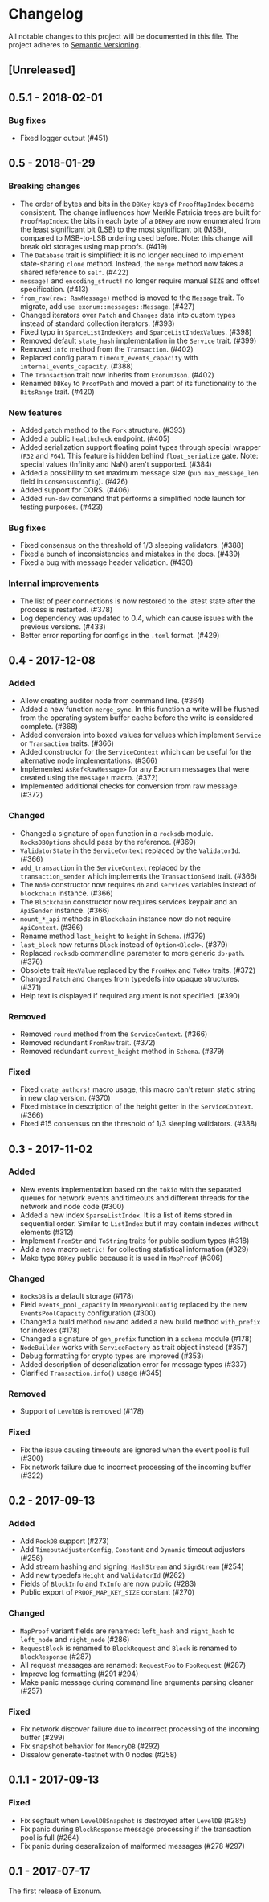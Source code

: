 # Changelog

All notable changes to this project will be documented in this file. The project adheres to
[Semantic Versioning](http://semver.org/spec/v2.0.0.html).

## [Unreleased]

## 0.5.1 - 2018-02-01

### Bug fixes
- Fixed logger output (#451)

## 0.5 - 2018-01-29

### Breaking changes
- The order of bytes and bits in the `DBKey` keys of `ProofMapIndex` became consistent. The change influences how
  Merkle Patricia trees are built for `ProofMapIndex`: the bits in each byte of a `DBKey` are now enumerated from the
  least significant bit (LSB) to the most significant bit (MSB), compared to MSB-to-LSB ordering used before. Note:
  this change will break old storages using map proofs. (#419)
- The `Database` trait is simplified: it is no longer required to implement state-sharing `clone` method.
  Instead, the `merge` method now takes a shared reference to `self`. (#422)
- `message!` and `encoding_struct!` no longer require manual `SIZE` and offset specification. (#413)
- `from_raw(raw: RawMessage)`  method is moved to the `Message` trait. To migrate, add `use exonum::messages::Message`.
  (#427)
- Changed iterators over `Patch` and `Changes` data into custom types instead of standard collection iterators. (#393)
- Fixed typo in `SparceListIndexKeys` and `SparceListIndexValues`. (#398)
- Removed default `state_hash` implementation in the `Service` trait. (#399)
- Removed `info` method from the `Transaction`. (#402)
- Replaced config param `timeout_events_capacity` with `internal_events_capacity`. (#388)
- The `Transaction` trait now inherits from `ExonumJson`. (#402)
- Renamed `DBKey` to `ProofPath` and moved a part of its functionality to the `BitsRange` trait. (#420)

### New features
- Added `patch` method to the `Fork` structure. (#393)
- Added a public `healthcheck` endpoint. (#405)
- Added serialization support floating point types through special wrapper (`F32` and `F64`). This feature is hidden
  behind `float_serialize` gate. Note: special values (Infinity and NaN) aren't supported. (#384)
- Added a possibility to set maximum message size (`pub max_message_len` field in `ConsensusConfig`). (#426)
- Added support for CORS. (#406)
- Added `run-dev` command that performs a simplified node launch for testing purposes. (#423)

### Bug fixes
- Fixed consensus on the threshold of 1/3 sleeping validators. (#388)
- Fixed a bunch of inconsistencies and mistakes in the docs. (#439)
- Fixed a bug with message header validation. (#430)

### Internal improvements
- The list of peer connections is now restored to the latest state after the process is restarted. (#378)
- Log dependency was updated to 0.4, which can cause issues with the previous versions. (#433)
- Better error reporting for configs in the `.toml` format. (#429)

## 0.4 - 2017-12-08

### Added
- Allow creating auditor node from command line. (#364)
- Added a new function `merge_sync`. In this function a write will be flushed from the operating system buffer cache
  before the write is considered complete. (#368)
- Added conversion into boxed values for values which implement `Service` or `Transaction` traits. (#366)
- Added constructor for the `ServiceContext` which can be useful for the alternative node implementations. (#366)
- Implemented `AsRef<RawMessage>` for any Exonum messages that were created using the `message!` macro. (#372)
- Implemented additional checks for conversion from raw message. (#372)

### Changed
- Changed a signature of `open` function in a `rocksdb` module. `RocksDBOptions` should pass by the reference. (#369)
- `ValidatorState` in the `ServiceContext` replaced by the `ValidatorId`. (#366)
- `add_transaction` in the `ServiceContext` replaced by the `transaction_sender` which implements the `TransactionSend`
  trait. (#366)
- The `Node` constructor now requires `db` and `services` variables instead of `blockchain` instance. (#366)
- The `Blockchain` constructor now requires services keypair and an `ApiSender` instance. (#366)
- `mount_*_api` methods in `Blockchain` instance now do not require `ApiContext`. (#366)
- Rename method `last_height` to `height` in `Schema`. (#379)
- `last_block` now returns `Block` instead of `Option<Block>`. (#379)
- Replaced `rocksdb` commandline parameter to more generic `db-path`. (#376)
- Obsolete trait `HexValue` replaced by the `FromHex` and `ToHex` traits. (#372)
- Changed `Patch` and `Changes` from typedefs into opaque structures. (#371)
- Help text is displayed if required argument is not specified. (#390)

### Removed
- Removed `round` method from the `ServiceContext`. (#366)
- Removed redundant `FromRaw` trait. (#372)
- Removed redundant `current_height` method in `Schema`. (#379)

### Fixed
- Fixed `crate_authors!` macro usage, this macro can't return static string in new clap version. (#370)
- Fixed mistake in description of the height getter in the `ServiceContext`. (#366)
- Fixed #15 consensus on the threshold of 1/3 sleeping validators. (#388)

## 0.3 - 2017-11-02

### Added
- New events implementation based on the `tokio` with the separated queues for network events and timeouts and
  different threads for the network and node code (#300)
- Added a new index `SparseListIndex`. It is a list of items stored in sequential order. Similar to `ListIndex` but it
  may contain indexes without elements (#312)
- Implement `FromStr` and `ToString` traits for public sodium types (#318)
- Add a new macro `metric!` for collecting statistical information (#329)
- Make type `DBKey` public because it is used in `MapProof` (#306)

### Changed
- `RocksDB` is a default storage (#178)
- Field `events_pool_capacity` in `MemoryPoolConfig` replaced by the new `EventsPoolCapacity` configuration (#300)
- Changed a build method `new` and added a new build method `with_prefix` for indexes (#178)
- Changed a signature of `gen_prefix` function in a `schema` module (#178)
- `NodeBuilder` works with `ServiceFactory` as trait object instead (#357)
- Debug formatting for crypto types are improved (#353)
- Added description of deserialization error for message types (#337)
- Clarified `Transaction.info()` usage (#345)

### Removed
- Support of `LevelDB` is removed (#178)

### Fixed
- Fix the issue causing timeouts are ignored when the event pool is full (#300)
- Fix network failure due to incorrect processing of the incoming buffer (#322)

## 0.2 - 2017-09-13

### Added
- Add `RockDB` support (#273)
- Add `TimeoutAdjusterConfig`, `Constant` and `Dynamic` timeout adjusters (#256)
- Add stream hashing and signing: `HashStream` and `SignStream` (#254)
- Add new typedefs `Height` and `ValidatorId` (#262)
- Fields of `BlockInfo` and `TxInfo` are now public (#283)
- Public export of `PROOF_MAP_KEY_SIZE` constant (#270)

### Changed
- `MapProof` variant fields are renamed: `left_hash` and `right_hash` to `left_node` and
  `right_node` (#286)
- `RequestBlock` is renamed to `BlockRequest` and `Block` is renamed to `BlockResponse` (#287)
- All request messages are renamed: `RequestFoo` to `FooRequest` (#287)
- Improve log formatting (#291 #294)
- Make panic message during command line arguments parsing cleaner (#257)

### Fixed
- Fix network discover failure due to incorrect processing of the incoming buffer (#299)
- Fix snapshot behavior for `MemoryDB` (#292)
- Dissalow generate-testnet with 0 nodes (#258)

## 0.1.1 - 2017-09-13

### Fixed
- Fix segfault when `LevelDBSnapshot` is destroyed after `LevelDB` (#285)
- Fix panic during `BlockResponse` message processing if the transaction pool is full (#264)
- Fix panic during deseralizaion of malformed messages (#278 #297)

## 0.1 - 2017-07-17

The first release of Exonum.
